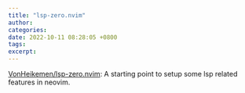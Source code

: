 ```yaml
---
title: "lsp-zero.nvim"
author: 
categories: 
date: 2022-10-11 08:28:05 +0800
tags: 
excerpt: 
---
```




[VonHeikemen/lsp-zero.nvim](https://github.com/VonHeikemen/lsp-zero.nvim): A starting point to setup some lsp related features in neovim.










